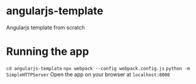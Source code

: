 # angularjs-template
Angularjs template from scratch

# Running the app
`cd angularjs-template`
`npx webpack --config webpack.config.js`
`python -m SimpleHTTPServer`
Open the app on your browser at `localhost:8000`
